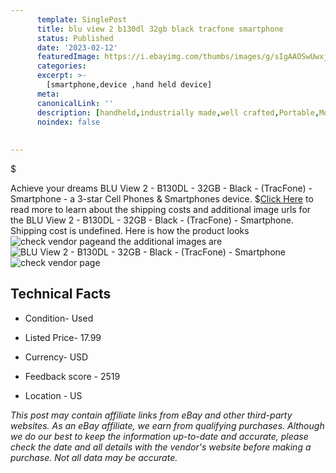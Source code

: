 ```yaml
---
      template: SinglePost
      title: blu view 2 b130dl 32gb black tracfone smartphone
      status: Published
      date: '2023-02-12'
      featuredImage: https://i.ebayimg.com/thumbs/images/g/sIgAAOSwUwxjO0mY/s-l225.jpg
      categories: 
      excerpt: >-
        [smartphone,device ,hand held device]
      meta:
      canonicalLink: ''
      description: [handheld,industrially made,well crafted,Portable,Mobile,Compact,Convenient,Lightweight,Maneuverable,Man-portable,Miniature,Carriable,Hand-held,Light,Holdable,Transportable,Mobile device,Pocket-sized,On-the-go,Wireless,Cordless,Compact size,Convenient size, smartphone,device ,hand held device]
      noindex: false
      
        
---
```

$

Achieve your dreams BLU View 2 - B130DL - 32GB - Black - (TracFone) - Smartphone - a 3-star Cell Phones & Smartphones device.
$[Click Here](https://www.ebay.com/itm/275651600121?hash=item402e1d9ef9%3Ag%3AsIgAAOSwUwxjO0mY&mkevt=1&mkcid=1&mkrid=711-53200-19255-0&campid=%253CePNCampaignId%253E&customid=%253CreferenceId%253E&toolid=10049) to read more to learn about the shipping costs and additional image urls for the BLU View 2 - B130DL - 32GB - Black - (TracFone) - Smartphone. Shipping cost is undefined. Here is how the product looks ![check vendor page](https://i.ebayimg.com/thumbs/images/g/sIgAAOSwUwxjO0mY/s-l225.jpg)and the additional images are![BLU View 2 - B130DL - 32GB - Black - (TracFone) - Smartphone](https://i.ebayimg.com/images/g/sIgAAOSwUwxjO0mY/s-l960.jpg)![check vendor page](https://origin-galleryplus.ebayimg.com/ws/web/275651600121_2_0_1/225x225.jpg,https://origin-galleryplus.ebayimg.com/ws/web/275651600121_3_0_1/225x225.jpg,https://origin-galleryplus.ebayimg.com/ws/web/275651600121_4_0_1/225x225.jpg)



 ## Technical Facts 



     
      

 - Condition- Used 


      

 - Listed Price- 17.99 


      

 - Currency- USD 


      

 - Feedback score - 2519 


      

 - Location - US 


      
      

 *_This post may contain affiliate links from eBay and other third-party websites. As an eBay affiliate, we earn from qualifying purchases. Although we do our best to keep the information up-to-date and accurate, please check the date and all details with the vendor's website before making a purchase. Not all data may be accurate._*






